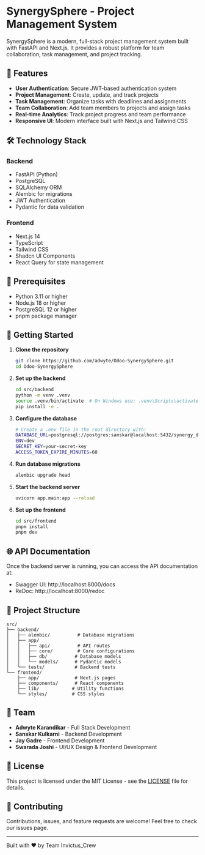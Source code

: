 # SynergySphere - Project Management System

SynergySphere is a modern, full-stack project management system built with FastAPI and Next.js. It provides a robust platform for team collaboration, task management, and project tracking.

## 🚀 Features

- **User Authentication**: Secure JWT-based authentication system
- **Project Management**: Create, update, and track projects
- **Task Management**: Organize tasks with deadlines and assignments
- **Team Collaboration**: Add team members to projects and assign tasks
- **Real-time Analytics**: Track project progress and team performance
- **Responsive UI**: Modern interface built with Next.js and Tailwind CSS

## 🛠️ Technology Stack

### Backend
- FastAPI (Python)
- PostgreSQL
- SQLAlchemy ORM
- Alembic for migrations
- JWT Authentication
- Pydantic for data validation

### Frontend
- Next.js 14
- TypeScript
- Tailwind CSS
- Shadcn UI Components
- React Query for state management

## 📝 Prerequisites

- Python 3.11 or higher
- Node.js 18 or higher
- PostgreSQL 12 or higher
- pnpm package manager

## 🚦 Getting Started

1. **Clone the repository**
   ```bash
   git clone https://github.com/adwyte/Odoo-SynergySphere.git
   cd Odoo-SynergySphere
   ```

2. **Set up the backend**
   ```bash
   cd src/backend
   python -m venv .venv
   source .venv/bin/activate  # On Windows use: .venv\Scripts\activate
   pip install -e .
   ```

3. **Configure the database**
   ```bash
   # Create a .env file in the root directory with:
   DATABASE_URL=postgresql://postgres:sanskar@localhost:5432/synergy_db
   ENV=dev
   SECRET_KEY=your-secret-key
   ACCESS_TOKEN_EXPIRE_MINUTES=60
   ```

4. **Run database migrations**
   ```bash
   alembic upgrade head
   ```

5. **Start the backend server**
   ```bash
   uvicorn app.main:app --reload
   ```

6. **Set up the frontend**
   ```bash
   cd src/frontend
   pnpm install
   pnpm dev
   ```

## 🌐 API Documentation

Once the backend server is running, you can access the API documentation at:
- Swagger UI: http://localhost:8000/docs
- ReDoc: http://localhost:8000/redoc

## 🔧 Project Structure

```
src/
├── backend/
│   ├── alembic/          # Database migrations
│   ├── app/
│   │   ├── api/          # API routes
│   │   ├── core/         # Core configurations
│   │   ├── db/          # Database models
│   │   └── models/      # Pydantic models
│   └── tests/           # Backend tests
└── frontend/
    ├── app/             # Next.js pages
    ├── components/      # React components
    ├── lib/            # Utility functions
    └── styles/         # CSS styles
```

## 👥 Team

- **Adwyte Karandikar** - Full Stack Development
- **Sanskar Kulkarni** - Backend Development
- **Jay Gadre** - Frontend Development
- **Swarada Joshi** - UI/UX Design & Frontend Development

## 📄 License

This project is licensed under the MIT License - see the [LICENSE](LICENSE) file for details.

## 🤝 Contributing

Contributions, issues, and feature requests are welcome! Feel free to check our issues page.

---
Built with ❤️ by Team Invictus_Crew
